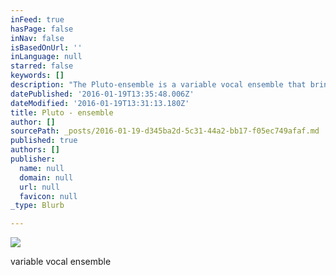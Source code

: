 ```yaml
---
inFeed: true
hasPage: false
inNav: false
isBasedOnUrl: ''
inLanguage: null
starred: false
keywords: []
description: "The Pluto-ensemble is a variable vocal ensemble that brings music from middelages till now. \_ Inspirator, conductor, and/or singer Marnix De Cat\_ founded the ensemble to perform music based on Truth of the human being, with a message of beauty and joy.\_In times of mondial disturbance the idea is to have a good influence both on musicians and public, by programming, playing and explaining music in its context. Let's eliminate the disturbance by exploring and working on the cause, this means our own self...  The name comes from the 'dwarf'-planet\_'Pluto', the third mistery-planet of the Aquarius-era. After Uranus and Neptunus, influencing the heart and the mind, Pluto is the re-creator of man as a higher being.    The Cloud Upon the Sanctuary -\_ K. Eckartshausen \_(Letter 3) \"Our desire, our aim, our office is to revivify the dead letter, and to spiritualise the symbols,\_ turn the passive into the active, death into life;\_ but this we cannot do by ourselves, but through the spirit of light of Him who is Wisdom and the Light of the world.\""
datePublished: '2016-01-19T13:35:48.006Z'
dateModified: '2016-01-19T13:31:13.180Z'
title: Pluto - ensemble
author: []
sourcePath: _posts/2016-01-19-d345ba2d-5c31-44a2-bb17-f05ec749afaf.md
published: true
authors: []
publisher:
  name: null
  domain: null
  url: null
  favicon: null
_type: Blurb

---
```

![](https://s3-us-west-2.amazonaws.com/the-grid-img/p/585023ee7b4bbf62dba83812b9a4185e2babfc6d.jpg)

variable vocal ensemble